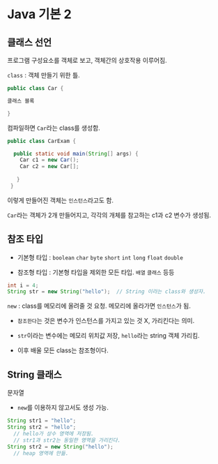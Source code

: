 # Java 기본 2


## 클래스 선언

프로그램 구성요소를 객체로 보고, 객체간의 상호작용 이루어짐.

`class` : 객체 만들기 위한 틀.

```java
public class Car {

클래스 블록

}
```
컴파일하면 `Car`라는 class를 생성함.

```java
public class CarExam {

  public static void main(String[] args) {
    Car c1 = new Car();
    Car c2 = new Car[];
    
   }
 }
 ```
 이렇게 만들어진 객체는 `인스턴스`라고도 함.
 
 `Car`라는 객체가 2개 만들어지고,
 각각의 개체를 참고하는 c1과 c2 변수가 생성됨.


## 참조 타입
- 기본형 타입 : `boolean` `char` `byte` `short` `int` `long` `float` `double`

- 참조형 타입 : 기본형 타입을 제외한 모든 타입. `배열` `클래스` 등등


```java
int i = 4;
String str = new String("hello");  // String 이라는 class와 생성자.
```

`new` : class를 메모리에 올려줄 것 요청. 메모리에 올라가면 `인스턴스`가 됨.

- `참조한다`는 것은 변수가 인스턴스를 가지고 있는 것 X, 가리킨다는 의미.

- `str`이라는 변수에는 메모리 위치값 저장, `hello`라는 string 객체 가리킴.

- 이후 배울 모든 class는 참조형이다.


## String 클래스
문자열

- `new`를 이용하지 않고서도 생성 가능.
```java
String str1 = "hello";
String str2 = "hello";
  // hello가 상수 영역에 저장됨.
  // str1과 str2는 동일한 영역을 가리킨다.
String str2 = new String("hello");
  // heap 영역에 만듦.





